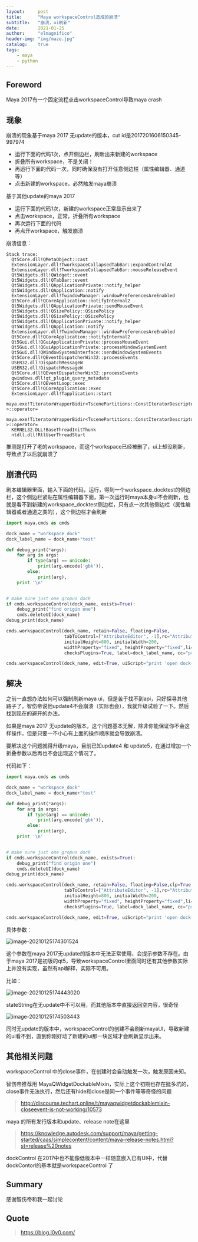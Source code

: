 ```yaml
---
layout:     post
title:      "Maya workspaceControl造成的崩溃"
subtitle:   "崩溃，ui刷新"
date:       2021-01-25
author:     "elmagnifico"
header-img: "img/maze.jpg"
catalog:    true
tags:
    - maya
    - python
---
```


## Foreword

Maya 2017有一个固定流程点击workspaceControl导致maya crash



## 现象

崩溃的现象基于maya 2017 无update的版本，cut id是2017201606150345-997974



- 运行下面的代码1次，点开侧边栏，刷新出来新建的workspace
- 折叠所有workspace，不是关闭！
- 再运行下面的代码一次，同时确保没有打开任意侧边栏（属性编辑器、通道等）
- 点击新建的workspace，必然触发maya崩溃



基于其他update的maya 2017

- 运行下面的代码1次，新建的workspace正常显示出来了
- 点击workspace，正常，折叠所有workspace
- 再次运行下面的代码
- 再点开workspace，触发崩溃



崩溃信息：

```
Stack trace:
  Qt5Core.dll!QMetaObject::cast
  ExtensionLayer.dll!TworkspaceCollapsedTabBar::expandControlAt
  ExtensionLayer.dll!TworkspaceCollapsedTabBar::mouseReleaseEvent
  Qt5Widgets.dll!QWidget::event
  Qt5Widgets.dll!QTabBar::event
  Qt5Widgets.dll!QApplicationPrivate::notify_helper
  Qt5Widgets.dll!QApplication::notify
  ExtensionLayer.dll!TwindowManager::windowPreferencesAreEnabled
  Qt5Core.dll!QCoreApplication::notifyInternal2
  Qt5Widgets.dll!QApplicationPrivate::sendMouseEvent
  Qt5Widgets.dll!QSizePolicy::QSizePolicy
  Qt5Widgets.dll!QSizePolicy::QSizePolicy
  Qt5Widgets.dll!QApplicationPrivate::notify_helper
  Qt5Widgets.dll!QApplication::notify
  ExtensionLayer.dll!TwindowManager::windowPreferencesAreEnabled
  Qt5Core.dll!QCoreApplication::notifyInternal2
  Qt5Gui.dll!QGuiApplicationPrivate::processMouseEvent
  Qt5Gui.dll!QGuiApplicationPrivate::processWindowSystemEvent
  Qt5Gui.dll!QWindowSystemInterface::sendWindowSystemEvents
  Qt5Core.dll!QEventDispatcherWin32::processEvents
  USER32.dll!DispatchMessageW
  USER32.dll!DispatchMessageW
  Qt5Core.dll!QEventDispatcherWin32::processEvents
  qwindows.dll!qt_plugin_query_metadata
  Qt5Core.dll!QEventLoop::exec
  Qt5Core.dll!QCoreApplication::exec
  ExtensionLayer.dll!Tapplication::start
  maya.exe!TiteratorWrapperBidir<TscenePartitions::ConstIteratorDescriptor,TiteratorWrapper<TscenePartitions::ConstIteratorDescriptor> >::operator=
  maya.exe!TiteratorWrapperBidir<TscenePartitions::ConstIteratorDescriptor,TiteratorWrapper<TscenePartitions::ConstIteratorDescriptor> >::operator=
  KERNEL32.DLL!BaseThreadInitThunk
  ntdll.dll!RtlUserThreadStart

```

推测是打开了老的workspace，而这个workspace已经被删了，ui上却没刷新，导致点了以后就崩溃了



## 崩溃代码

剧本编辑器里面，输入下面的代码，运行，得到一个workspace_docktest的侧边栏，这个侧边栏紧贴在属性编辑器下面，第一次运行时maya本身ui不会刷新，也就是看不到新建的workspace_docktest侧边栏，只有点一次其他侧边栏（属性编辑器或者通道之类的），这个侧边栏才会刷新

```python
import maya.cmds as cmds

dock_name = "workspace_dock"
dock_label_name = dock_name+"test"

def debug_print(*args):
    for arg in args:
        if type(arg) == unicode:
            print(arg.encode('gbk')),
        else:
            print(arg),
    print '\n'


# make sure just one gropus dock
if cmds.workspaceControl(dock_name, exists=True):
    debug_print("find origin one")
    cmds.deleteUI(dock_name)
debug_print(dock_name)

cmds.workspaceControl(dock_name, retain=False, floating=False,
                      tabToControl=["AttributeEditor", -1],rc="AttributeEditor",
                      initialHeight=800, initialWidth=200,
                      widthProperty="fixed", heightProperty="fixed",li=True,vis=True,
                      checksPlugins=True, label=dock_label_name, cc="print 'close'")

cmds.workspaceControl(dock_name, edit=True, uiScript="print 'open dock-------------'")
```



## 解决

之前一直想办法如何可以强制刷新maya  ui，但是苦于找不到api，只好探寻其他路子了，智伤帝说他update4不会崩溃（实际也会），我就升级试验了一下。然后找到现在的避开的办法。

如果是maya 2017 无update的版本，这个问题基本无解，除非你能保证你不会这样操作，但是只要一不小心有上面的操作顺序就会导致崩溃。

要解决这个问题就得升级maya，目前已知update4 和 update5，在通过增加一个折叠参数以后再也不会出现这个情况了。

代码如下：

```python
import maya.cmds as cmds

dock_name = "workspace_dock"
dock_label_name = dock_name+"test"

def debug_print(*args):
    for arg in args:
        if type(arg) == unicode:
            print(arg.encode('gbk')),
        else:
            print(arg),
    print '\n'


# make sure just one gropus dock
if cmds.workspaceControl(dock_name, exists=True):
    debug_print("find origin one")
    cmds.deleteUI(dock_name)
debug_print(dock_name)

cmds.workspaceControl(dock_name, retain=False, floating=False,clp=True
                      tabToControl=["AttributeEditor", -1],rc="AttributeEditor",
                      initialHeight=800, initialWidth=200,
                      widthProperty="fixed", heightProperty="fixed",li=True,vis=True,
                      checksPlugins=True, label=dock_label_name, cc="print 'close'")

cmds.workspaceControl(dock_name, edit=True, uiScript="print 'open dock-------------'")
```



具体参数：

![image-20210125174301524](https://i.loli.net/2021/01/25/5YrUTd8yZVHSvIe.png)

这个参数在maya 2017无update的版本中无法正常使用，会提示参数不存在。由于maya 2017是初版的qt5，导致workspaceControl里面同时还有其他参数实际上并没有实现，虽然有api解释，实际不可用。

比如：

![image-20210125174443020](https://i.loli.net/2021/01/25/8GMXQOnLHuhcty3.png)



stateString在无update中不可以用，而其他版本中直接返回空内容，很奇怪

![image-20210125174503443](https://i.loli.net/2021/01/25/w3HQ8f7YmDZpk5T.png)



同时无update的版本中，workspaceControl的创建不会刷新mayaUI，导致新建的ui看不到，直到你刚好动了新建的ui那一块区域才会刷新显示出来。



## 其他相关问题

workspaceControl 中的close事件，在创建时会自动触发一次，触发原因未知。



智伤帝推荐用 MayaQWidgetDockableMixin，实际上这个初期也存在挺多坑的，close事件无法执行，然后还有hide和close是同一个事件等等奇怪的问题

> http://discourse.techart.online/t/mayaqwidgetdockablemixin-closeevent-is-not-working/10573



maya 的所有发行版本和update、release note在这里

> https://knowledge.autodesk.com/support/maya/getting-started/caas/simplecontent/content/maya-release-notes.html?st=release%20notes



dockControl 在2017中也不能像低版本中一样随意嵌入已有UI中，代替dockContorl的基本就是workspaceControl 了



## Summary

感谢智伤帝和我一起讨论



## Quote

> https://blog.l0v0.com/

